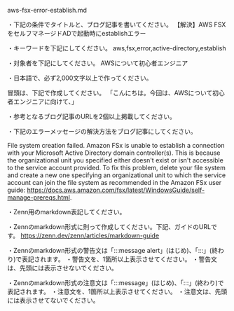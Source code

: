 aws-fsx-error-establish.md

・下記の条件でタイトルと、ブログ記事を書いてください。
【解決】AWS FSXをセルフマネージドADで起動時にestablishエラー

・キーワードを下記にしてください。
aws,fsx,error,active-directory,establish

・対象者を下記にしてください。
  AWSについて初心者エンジニア


・日本語で、必ず2,000文字以上で作ってください。

冒頭は、下記で作成してください。
「こんにちは。今回は、AWSについて初心者エンジニアに向けて、」

・参考となるブログ記事のURLを2個以上掲載してください。

・下記のエラーメッセージの解決方法をブログ記事にしてください。

File system creation failed. 
Amazon FSx is unable to establish a connection with your Microsoft Active Directory domain controller(s).
This is because the organizational unit you specified either doesn't exist or isn't accessible to the service account provided. To fix this problem, delete your file system and create a new one specifying an organizational unit
 to which the service account can join the file system
 as recommended in the Amazon FSx user guide: https://docs.aws.amazon.com/fsx/latest/WindowsGuide/self-manage-prereqs.html.




・Zenn用のmarkdown表記してください。

・Zennのmarkdown形式に則って作成してください。下記、ガイドのURLです。
https://zenn.dev/zenn/articles/markdown-guide

・Zennのmarkdown形式の警告文は「:::message alert」(はじめ)、「:::」(終わり)で表記されます。
・警告文を、1箇所以上表示させてください。
・警告文は、先頭には表示させないでください。

・Zennのmarkdown形式の注意文は「:::message」(はじめ)、「:::」(終わり)で表記されます。
・注意文を、1箇所以上表示させてください。
・注意文は、先頭には表示させてないでください。


